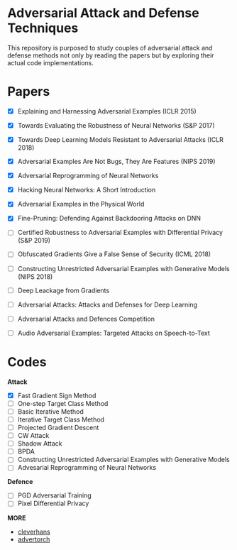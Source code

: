 # Adversarial Attack and Defense Techniques
This repository is purposed to study couples of adversarial attack and defense methods not only by reading the papers but by exploring their actual code implementations.

# Papers

- [x] Explaining and Harnessing Adversarial Examples (ICLR 2015)
- [x] Towards Evaluating the Robustness of Neural Networks (S&P 2017)
- [x] Towards Deep Learning Models Resistant to Adversarial Attacks (ICLR 2018)
- [x] Adversarial Examples Are Not Bugs, They Are Features (NIPS 2019)
- [x] Adversarial Reprogramming of Neural Networks
- [x] Hacking Neural Networks: A Short Introduction
- [x] Adversarial Examples in the Physical World
- [x] Fine-Pruning: Defending Against Backdooring Attacks on DNN
- [ ] Certified Robustness to Adversarial Examples with Differential Privacy (S&P 2019)
- [ ] Obfuscated Gradients Give a False Sense of Security (ICML 2018)
- [ ] Constructing Unrestricted Adversarial Examples with Generative Models (NIPS 2018)
- [ ] Deep Leackage from Gradients
- [ ] Adversarial Attacks: Attacks and Defenses for Deep Learning
- [ ] Adversarial Attacks and Defences Competition
- [ ] Audio Adversarial Examples: Targeted Attacks on Speech-to-Text


# Codes

**Attack**
- [x] Fast Gradient Sign Method
- [ ] One-step Target Class Method
- [ ] Basic Iterative Method
- [ ] Iterative Target Class Method
- [ ] Projected Gradient Descent
- [ ] CW Attack
- [ ] Shadow Attack
- [ ] BPDA
- [ ] Constructing Unrestricted Adversarial Examples with Generative Models
- [ ] Advesarial Reprogramming of Neural Networks

**Defence**
- [ ] PGD Adversarial Training
- [ ] Pixel Differential Privacy

**MORE**
* [cleverhans](https://github.com/cleverhans-lab/cleverhans)
* [advertorch](https://github.com/BorealisAI/advertorch)